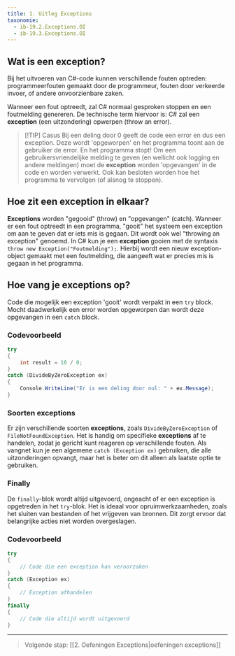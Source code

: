 ```yaml
---
title: 1. Uitleg Exceptions
taxonomie:
  - ib-19.2.Exceptions.OI
  - ib-19.3.Exceptions.OI
---
```


## Wat is een exception?
Bij het uitvoeren van C#-code kunnen verschillende fouten optreden: programmeerfouten gemaakt door de programmeur, fouten door verkeerde invoer, of andere onvoorzienbare zaken.

Wanneer een fout optreedt, zal C# normaal gesproken stoppen en een foutmelding genereren. De technische term hiervoor is: C# zal een **exception** (een uitzondering) opwerpen (throw an error).

> [!TIP] Casus
> Bij een deling door 0 geeft de code een error en dus een exception. Deze wordt 'opgeworpen' en het programma toont aan de gebruiker de error. En het programma stopt! Om een gebruikersvriendelijke melding te geven (en wellicht ook logging en andere meldingen) moet de **exception** worden 'opgevangen' in de code en worden verwerkt. Ook kan besloten worden hoe het programma te vervolgen (of alsnog te stoppen).

## Hoe zit een exception in elkaar?
**Exceptions** worden "gegooid" (throw) en "opgevangen" (catch). Wanneer er een fout optreedt in een programma, "gooit" het systeem een exception om aan te geven dat er iets mis is gegaan. Dit wordt ook wel "throwing an exception" genoemd. In C# kun je een **exception** gooien met de syntaxis `throw new Exception("Foutmelding");`. Hierbij wordt een nieuw exception-object gemaakt met een foutmelding, die aangeeft wat er precies mis is gegaan in het programma.

## Hoe vang je exceptions op?
Code die mogelijk een exception 'gooit' wordt verpakt in een `try` block. Mocht daadwerkelijk een error worden opgeworpen dan wordt deze opgevangen in een `catch` block.

### Codevoorbeeld
```csharp
try
{
    int result = 10 / 0;
}
catch (DivideByZeroException ex)
{
    Console.WriteLine("Er is een deling door nul: " + ex.Message);
}
```

### Soorten exceptions
Er zijn verschillende soorten **exceptions**, zoals `DivideByZeroException` of `FileNotFoundException`. Het is handig om specifieke **exceptions** af te handelen, zodat je gericht kunt reageren op verschillende fouten. Als vangnet kun je een algemene `catch (Exception ex)` gebruiken, die alle uitzonderingen opvangt, maar het is beter om dit alleen als laatste optie te gebruiken.

### Finally
De `finally`-blok wordt altijd uitgevoerd, ongeacht of er een exception is opgetreden in het `try`-blok. Het is ideaal voor opruimwerkzaamheden, zoals het sluiten van bestanden of het vrijgeven van bronnen. Dit zorgt ervoor dat belangrijke acties niet worden overgeslagen.

### Codevoorbeeld
```csharp
try
{
    // Code die een exception kan veroorzaken
}
catch (Exception ex)
{
    // Exception afhandelen
}
finally
{
    // Code die altijd wordt uitgevoerd
}
```

---

> Volgende stap: [[2. Oefeningen Exceptions|oefeningen exceptions]]
